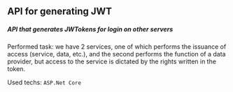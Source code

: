 ## API for generating JWT
##### API that generates JWTokens for login on other servers

Performed task: we have 2 services, one of which performs the issuance of access (service, data, etc.), and the second performs the function of a data provider, but access to the service is dictated by the rights written in the token.

Used techs:
`ASP.Net Core`
